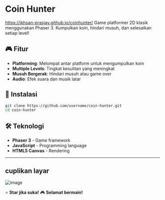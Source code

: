 # Coin Hunter
https://ikhsan-prasjay.github.io/coinhunter/
Game platformer 2D klasik menggunakan Phaser 3. Kumpulkan koin, hindari musuh, dan selesaikan setiap level!

## 🎮 Fitur

- **Platforming**: Melompat antar platform untuk mengumpulkan koin
- **Multiple Levels**: Tingkat kesulitan yang meningkat
- **Musuh Bergerak**: Hindari musuh atau game over
- **Audio**: Efek suara dan musik latar

## 🚀 Instalasi

```bash
git clone https://github.com/username/coin-hunter.git
cd coin-hunter

```
## 🛠️ Teknologi

- **Phaser 3** - Game framework
- **JavaScript** - Programming language
- **HTML5 Canvas** - Rendering

---
## cuplikan layar
![image](https://github.com/user-attachments/assets/d02ba8d4-4707-4c0a-9106-f8c696fa381a)

⭐ **Star jika suka!** 🎮 **Selamat bermain!**
